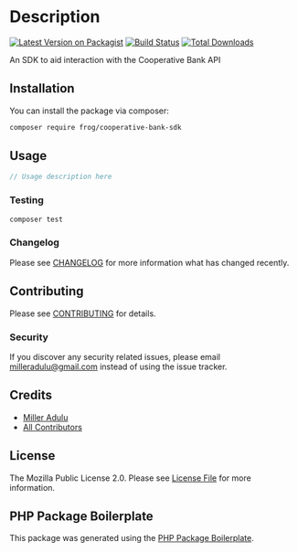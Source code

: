 # Description

[![Latest Version on Packagist](https://img.shields.io/packagist/v/milleradulu/cooperative-bank-sdk.svg?style=flat-square)](https://packagist.org/packages/frog/cooperative-bank-sdk)
[![Build Status](https://img.shields.io/travis/milleradulu/cooperative-bank-sdk/master.svg?style=flat-square)](https://travis-ci.com/github/frogtechnologies/cooperative-bank-sdk)
[![Total Downloads](https://img.shields.io/packagist/dt/milleradulu/cooperative-bank-sdk.svg?style=flat-square)](https://packagist.org/packages/frog/cooperative-bank-sdk)

An SDK to aid interaction with the Cooperative Bank API

## Installation

You can install the package via composer:

```bash
composer require frog/cooperative-bank-sdk
```

## Usage

``` php
// Usage description here
```

### Testing

``` bash
composer test
```

### Changelog

Please see [CHANGELOG](CHANGELOG.md) for more information what has changed recently.

## Contributing

Please see [CONTRIBUTING](CONTRIBUTING.md) for details.

### Security

If you discover any security related issues, please email milleradulu@gmail.com instead of using the issue tracker.

## Credits

- [Miller Adulu](https://github.com/milleradulu)
- [All Contributors](../../contributors)

## License

The Mozilla Public License 2.0. Please see [License File](LICENSE.md) for more information.

## PHP Package Boilerplate

This package was generated using the [PHP Package Boilerplate](https://laravelpackageboilerplate.com).
